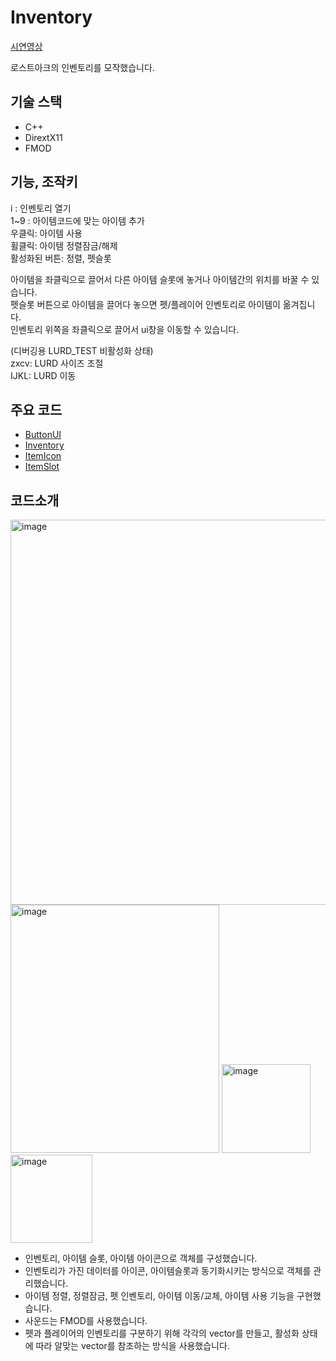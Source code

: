 # Inventory
[시연영상](https://youtu.be/K9rdjz1qtuw)

로스트아크의 인벤토리를 모작했습니다.  
## 기술 스택
- C++
- DirextX11
- FMOD

## 기능, 조작키
i : 인벤토리 열기  
1~9 : 아이템코드에 맞는 아이템 추가  
우클릭: 아이템 사용  
휠클릭: 아이템 정렬잠금/해제  
활성화된 버튼: 정렬, 펫슬롯  

아이템을 좌클릭으로 끌어서 다른 아이템 슬롯에 놓거나 아이템간의 위치를 바꿀 수 있습니다.  
펫슬롯 버튼으로 아이템을 끌어다 놓으면 펫/플레이어 인벤토리로 아이템이 옮겨집니다.  
인벤토리 위쪽을 좌클릭으로 끌어서 ui창을 이동할 수 있습니다.  


(디버깅용 LURD_TEST 비활성화 상태)  
zxcv: LURD 사이즈 조절  
IJKL: LURD 이동  

## 주요 코드
- [ButtonUI](https://github.com/manmarru/Inventory/blob/main/Client/Private/ButtonUI.cpp)  
- [Inventory](Client/Private/Inventory.cpp)  
- [ItemIcon](Client/Private/ItemIcon.cpp)  
- [ItemSlot](Client/Private/ItemSlot.cpp)  

## 코드소개
<img width="801" height="616" alt="image" src="https://github.com/user-attachments/assets/df9e3722-6ff9-4b62-b46e-b601fe8d0378" />  
<img width="334" height="397" alt="image" src="https://github.com/user-attachments/assets/a81c23ed-1006-4c4c-a19e-867c2e870caa" />
<img width="142" height="142" alt="image" src="https://github.com/user-attachments/assets/56bc3306-024b-4c7f-bf08-19fdda45a1b9" />
<img width="131" height="141" alt="image" src="https://github.com/user-attachments/assets/e8706323-b953-4eec-b2df-515feabebedd" />

- 인벤토리, 아이템 슬롯, 아이템 아이콘으로 객체를 구성했습니다.  
- 인벤토리가 가진 데이터를 아이콘, 아이템슬롯과 동기화시키는 방식으로 객체를 관리했습니다.  
- 아이템 정렬, 정렬잠금, 펫 인벤토리, 아이템 이동/교체, 아이템 사용 기능을 구현했습니다.  
- 사운드는 FMOD를 사용했습니다.
- 펫과 플레이어의 인벤토리를 구분하기 위해 각각의 vector를 만들고, 활성화 상태에 따라 알맞는 vector를 참조하는 방식을 사용했습니다.  



